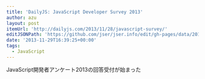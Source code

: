 ```yaml
---
title: 'DailyJS: JavaScript Developer Survey 2013'
author: azu
layout: post
itemUrl: 'http://dailyjs.com/2013/11/28/javascript-survey/'
editJSONPath: 'https://github.com/jser/jser.info/edit/gh-pages/data/2013/11/index.json'
date: '2013-11-29T16:39:25+00:00'
tags:
  - JavaScript
---
```

JavaScript開発者アンケート2013の回答受付が始まった
